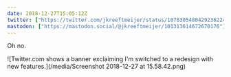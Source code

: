 ```yaml
---
date: 2018-12-27T15:05:12Z
twitter: ["https://twitter.com/jkreeftmeijer/status/1078305480429236224"]
mastodon: ["https://mastodon.social/@jkreeftmeijer/101313614672670176"]
---
```

Oh no.

![Twitter.com shows a banner exclaiming I'm switched to a redesign with new features.](/media/Screenshot 2018-12-27 at 15.58.42.png)
